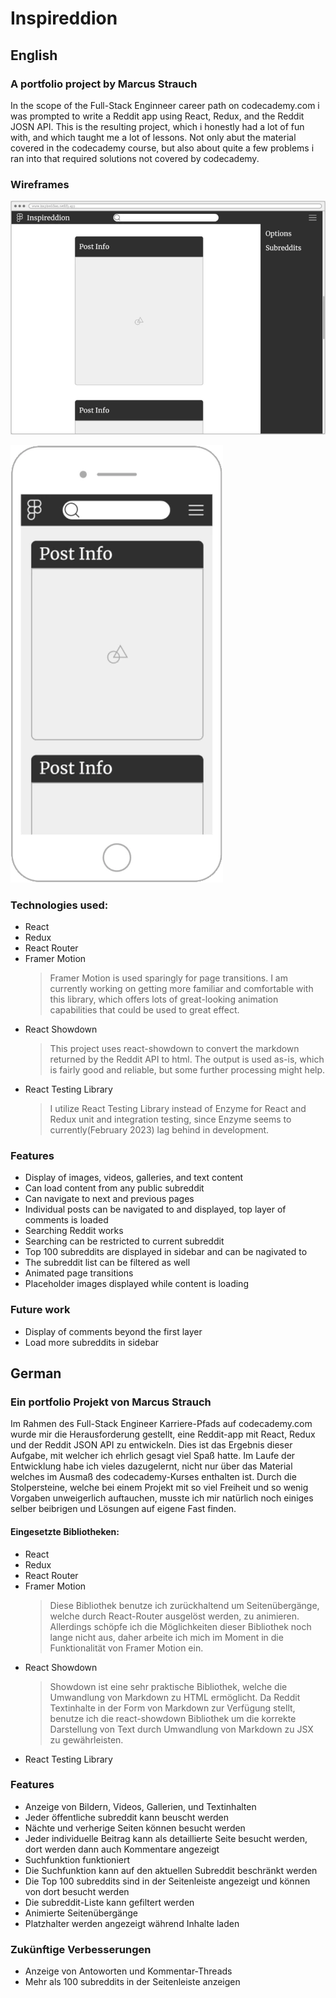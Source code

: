 # Inspireddion

## English

### A portfolio project by Marcus Strauch

In the scope of the Full-Stack Enginneer career path on codecademy.com i was prompted to write a Reddit app using React, Redux, and the Reddit JOSN API.
This is the resulting project, which i honestly had a lot of fun with, and which taught me a lot of lessons. Not only abut the material covered in the codecademy course, but also about quite a few problems i ran into that required solutions not covered by codecademy. 

### Wireframes

![Desktop Wireframe](./wireframe_window.webp)

![Mobile Wireframe](./wireframe_mobile.webp)

### Technologies used:

+ React
+ Redux
+ React Router
+ Framer Motion
    >Framer Motion is used sparingly for page transitions. I am currently working on getting more familiar and comfortable with this library, which offers lots of great-looking animation capabilities that could be used to great effect.
+ React Showdown
    >This project uses react-showdown to convert the markdown returned by the Reddit API to html. The output is used as-is, which is fairly good and reliable, but some further processing might help.
+ React Testing Library
    >I utilize React Testing Library instead of Enzyme for React and Redux unit and integration testing, since Enzyme seems to currently(February 2023) lag behind in development.

### Features

+ Display of images, videos, galleries, and text content
+ Can load content from any public subreddit
+ Can navigate to next and previous pages
+ Individual posts can be navigated to and displayed, top layer of comments is loaded
+ Searching Reddit works
+ Searching can be restricted to current subreddit
+ Top 100 subreddits are displayed in sidebar and can be nagivated to
+ The subreddit list can be filtered as well
+ Animated page transitions
+ Placeholder images displayed while content is loading

### Future work

+ Display of comments beyond the first layer
+ Load more subreddits in sidebar



## German

### Ein portfolio Projekt von Marcus Strauch

Im Rahmen des Full-Stack Engineer Karriere-Pfads auf codecademy.com wurde mir die Herausforderung gestellt, eine Reddit-app mit React, Redux und der Reddit JSON API zu entwickeln. Dies ist das Ergebnis dieser Aufgabe, mit welcher ich ehrlich gesagt viel Spaß hatte. Im Laufe der Entwicklung habe ich vieles dazugelernt, nicht nur über das Material welches im Ausmaß des codecademy-Kurses enthalten ist. Durch die Stolpersteine, welche bei einem Projekt mit so viel Freiheit und so wenig Vorgaben unweigerlich auftauchen, musste ich mir natürlich noch einiges selber beibrigen und Lösungen auf eigene Fast finden.

#### Eingesetzte Bibliotheken:

+ React
+ Redux
+ React Router
+ Framer Motion
    >Diese Bibliothek benutze ich zurückhaltend um Seitenübergänge, welche durch React-Router ausgelöst werden, zu animieren. Allerdings schöpfe ich die Möglichkeiten dieser Bibliothek noch lange nicht aus, daher arbeite ich mich im Moment in die Funktionalität von Framer Motion ein.
+ React Showdown
    >Showdown ist eine sehr praktische Bibliothek, welche die Umwandlung von Markdown zu HTML ermöglicht. Da Reddit Textinhalte in der Form von Markdown zur Verfügung stellt, benutze ich die react-showdown Bibliothek um die korrekte Darstellung von Text durch Umwandlung von Markdown zu JSX zu gewährleisten.
+ React Testing Library

### Features

+ Anzeige von Bildern, Videos, Gallerien, und Textinhalten
+ Jeder öffentliche subreddit kann beuscht werden
+ Nächte und verherige Seiten können besucht werden
+ Jeder individuelle Beitrag kann als detaillierte Seite besucht werden, dort werden dann auch Kommentare angezeigt
+ Suchfunktion funktioniert
+ Die Suchfunktion kann auf den aktuellen Subreddit beschränkt werden
+ Die Top 100 subreddits sind in der Seitenleiste angezeigt und können von dort besucht werden
+ Die subreddit-Liste kann gefiltert werden
+ Animierte Seitenübergänge
+ Platzhalter werden angezeigt während Inhalte laden

### Zukünftige Verbesserungen

+ Anzeige von Antoworten und Kommentar-Threads
+ Mehr als 100 subreddits in der Seitenleiste anzeigen